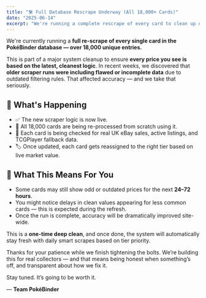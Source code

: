 ```yaml
---
title: "🛠️ Full Database Rescrape Underway (All 18,000+ Cards)"
date: "2025-06-14"
excerpt: "We're running a complete rescrape of every card to clean up old data and fully switch to the new price logic. Expect improved accuracy and a short transition period."
---
```


We're currently running a **full re-scrape of every single card in the PokéBinder database — over 18,000 unique entries.**

This is part of a major system cleanup to ensure **every price you see is based on the latest, cleanest logic**. In recent weeks, we discovered that **older scraper runs were including flawed or incomplete data** due to outdated filtering rules. That affected accuracy — and we take that seriously.

## 🔄 What's Happening

- ✅ The new scraper logic is now live.
- 🔁 All 18,000 cards are being re-processed from scratch using it.
- 🧠 Each card is being checked for real UK eBay sales, active listings, and TCGPlayer fallback data.
- 🏷️ Once updated, each card gets reassigned to the right tier based on live market value.

## 🧘 What This Means For You

- Some cards may still show odd or outdated prices for the next **24–72 hours**.
- You might notice delays in clean values appearing for less common cards — this is expected during the refresh.
- Once the run is complete, accuracy will be dramatically improved site-wide.

This is a **one-time deep clean**, and once done, the system will automatically stay fresh with daily smart scrapes based on tier priority.

Thanks for your patience while we finish tightening the bolts. We’re building this for real collectors — and that means being honest when something’s off, and transparent about how we fix it.

Stay tuned. It’s going to be worth it.

— **Team PokéBinder**
